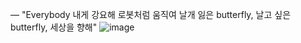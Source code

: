 — "Everybody 내게 강요해 로봇처럼 움직여 날개 잃은 butterfly, 날고 싶은 butterfly, 세상을 향해"
![image](https://github.com/user-attachments/assets/0c072ced-dab2-44bd-a17f-bcde133783eb)
